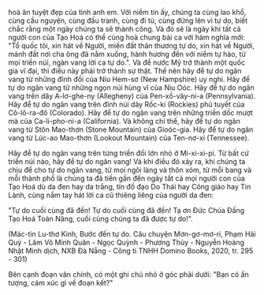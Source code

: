 hoà ân tuyệt đẹp của tình anh em. Với niềm tin ấy, chúng ta cùng lao khổ, cùng cầu nguyện, cùng đấu tranh, cùng đi tù, cùng đứng lên vì tự do, biết chắc rằng một ngày chúng ta sẽ thành công. Và đó sẽ là ngày khi tất cả người con của Tạo Hoá có thể cùng hoà chung bài ca với hàm nghĩa mới: "Tổ quốc tôi, xin hát về Người, miền đất thân thương tự do, xin hát về Người, mảnh đất nơi cha ông đã nằm xuống, hành hương đến với niềm tự hào, từ mọi triền núi, ngàn vang lời ca tự do.". Và để nước Mỹ trở thành một quốc gia vĩ đại, thì điều này phải trở thành sự thật. Thế nên hãy để tự do ngân vang từ những đỉnh đồi của Niu Hem-sơ (New Hampshire) uy nghi. Hãy để tự do ngân vang từ những ngọn núi hùng vĩ của Niu Oóc. Hãy để tự do ngân vang trên dãy A-lơ-ghe-ny (Allegheny) của Pen-xồ-vây-ni-a (Pennsylvania). Hãy để tự do ngân vang trên đỉnh núi dãy Rốc-ki (Rockies) phủ tuyết của Cô-lô-ra-đô (Colorado). Hãy để tự do ngân vang trên những triền dốc mượt mà của Ca-li-pho-ni-a (California). Và không chỉ thế, hãy để tự do ngân vang từ Stôn Mao-thơn (Stone Mountain) của Gioóc-gia. Hãy để tự do ngân vang từ Lúc-ao Mao-thơn (Lookout Mountain) của Ten-nơ-xi (Tennessee).

Hãy để tự do ngân vang trên từng triền đồi lớn nhỏ ở Mi-xi-xi-pi. Từ bất cứ triền núi nào, hãy để tự do ngân vang! Và khi điều đó xảy ra, khi chúng ta chịu để cho tự do ngân vang, từ mọi ngôi làng và thôn xóm, từ mỗi bang và mỗi thành phố là chúng ta đã tiến gần đến ngày tất cả mọi người con của Tạo Hoá dù da đen hay da trắng, tín đồ đạo Do Thái hay Công giáo hay Tin Lành, cùng nắm tay hát lời ca cũ thiêng liêng của người da đen:

"Tự do cuối cùng đã đến! Tự do cuối cùng đã đến! Tạ ơn Đức Chúa Đấng Tạo Hoá Toàn Năng, cuối cùng chúng ta đã được tự do!".

(Mác-tin Lu-thơ Kinh, Bước đến tự do. Câu chuyện Mơn-gơ-mơ-ri, 
Phạm Hải Quý - Lâm Võ Minh Quân - Ngọc Quỳnh - 
Phương Thủy - Nguyễn Hoàng Nhật Minh dịch,
NXB Đà Nẵng - Công ti TNHH Domino Books, 2020, tr. 295 - 301)

Bên cạnh đoạn văn chính, có một ghi chú nhỏ ở góc phải dưới: "Bạn có ấn tượng, cảm xúc gì về đoạn kết?"